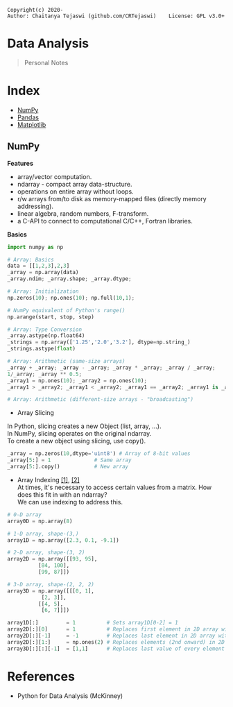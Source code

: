     Copyright(c) 2020-
    Author: Chaitanya Tejaswi (github.com/CRTejaswi)    License: GPL v3.0+

# Data Analysis
> Personal Notes

# Index

- [NumPy](#numpy)
- [Pandas](#pandas)
- [Matplotlib](#matplotlib)

## NumPy

__Features__ <br>

- array/vector computation.
- ndarray - compact array data-structure.
- operations on entire array without loops.
- r/w arrays from/to disk as memory-mapped files (directly memory addressing).
- linear algebra, random numbers, F-transform.
- a C-API to connect to computational C/C++, Fortran libraries.

__Basics__ <br>

```py
import numpy as np

# Array: Basics
data = [[1,2,3],2,3]
_array = np.array(data)
_array.ndim; _array.shape; _array.dtype;

# Array: Initialization
np.zeros(10); np.ones(10); np.full(10,1);

# NumPy equivalent of Python's range()
np.arange(start, stop, step)

# Array: Type Conversion
_array.astype(np.float64)
_strings = np.array(['1.25','2.0','3.2'], dtype=np.string_)
_strings.astype(float)

# Array: Arithmetic (same-size arrays)
_array + _array; _array - _array; _array * _array; _array / _array;
1/_array; _array ** 0.5;
_array1 = np.ones(10); _array2 = np.ones(10);
_array1 > _array2; _array1 < _array2; _array1 == _array2; _array1 is _array2;

# Array: Arithmetic (different-size arrays - "broadcasting")
```

- Array Slicing

In Python, slicing creates a new Object (list, array, ...). <br>
In NumPy, slicing operates on the original ndarray. <br>
To create a new object using slicing, use copy(). <br>

```py
_array = np.zeros(10,dtype='uint8') # Array of 8-bit values
_array[5:] = 1			    # Same array
_array[5:].copy()		    # New array
```

- Array Indexing [[1]](https://www.pythonlikeyoumeanit.com/Module3_IntroducingNumpy/AccessingDataAlongMultipleDimensions.html), [[2]](https://numpy.org/devdocs/user/basics.indexing.html) <br>
At times, it's necessary to access certain values from a matrix. How does this fit in with an ndarray? <br>
We can use indexing to address this. <br>

```py
# 0-D array
array0D = np.array(8)

# 1-D array, shape-(3,)
array1D = np.array([2.3, 0.1, -9.1])

# 2-D array, shape-(3, 2)
array2D = np.array([[93, 95],
          [84, 100],
          [99, 87]])

# 3-D array, shape-(2, 2, 2)
array3D = np.array([[[0, 1],
           [2, 3]],
          [[4, 5],
           [6, 7]]])

array1D[:]         = 1          # Sets array1D[0-2] = 1
array2D[:][0]      = 1          # Replaces first element in 2D array with a scalar value of 1
array2D[:][-1]     = -1         # Replaces last element in 2D array with a scalar value of 1
array2D[:][1:]     = np.ones(2) # Replaces elements (2nd onward) in 2D array with unit-valued entries
array3D[:][:][-1]  = [1,1]      # Replaces last value of every element with [1,1]
```




# References

- Python for Data Analysis (McKinney)
